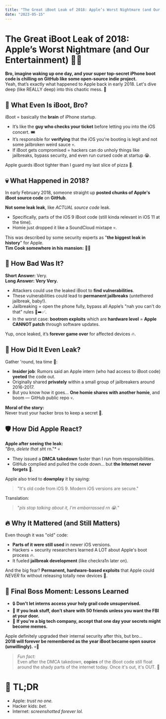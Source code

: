 ```yaml
---
title: "The Great iBoot Leak of 2018: Apple’s Worst Nightmare (and Our Entertainment)"
date: "2023-05-15"
---
```


# The Great iBoot Leak of 2018: Apple’s Worst Nightmare (and Our Entertainment) 🍏💥

**Bro, imagine waking up one day, and your super top-secret iPhone boot code is chilling on GitHub like some open-source indie project.**  
Yeah, that’s exactly what happened to Apple back in early 2018. Let's dive deep (like REALLY deep) into this chaotic mess. 🫡


## 📜 What Even Is iBoot, Bro?

iBoot = basically the **brain** of iPhone startup.  
- It’s like the **guy who checks your ticket** before letting you into the iOS concert. 🎟️
- It’s responsible for **verifying** that the iOS you're booting is legit and not some jailbroken weird sauce 💀.
- If iBoot gets compromised = hackers can do unholy things like jailbreaks, bypass security, and even run cursed code at startup 😭.

Apple guards iBoot tighter than I guard my last slice of pizza 🍕.


## 💀 What Happened in 2018?

In early February 2018, someone straight up **posted chunks of Apple's iBoot source code** on **GitHub**.

**Not some leak leak**, like *ACTUAL source code* leak.  
- Specifically, parts of the iOS 9 iBoot code (still kinda relevant in iOS 11 at the time).
- Homie just dropped it like a SoundCloud mixtape 💀.

This was described by some security experts as "**the biggest leak in history**" for Apple.  
**Tim Cook somewhere in his mansion:** 🧍‍♂️


## 🤡 How Bad Was It?

**Short Answer:** Very.  
**Long Answer:** **Very Very.**

- Attackers could use the leaked iBoot to **find vulnerabilities**.
- These vulnerabilities could lead to **permanent jailbreaks** (untethered jailbreak, baby!).
- Jailbreaking = open the phone fully, bypass all Apple’s "nah you can't do that" rules 🚫➡️✅.
- In the worst case: **bootrom exploits** which are **hardware level** = **Apple CANNOT patch** through software updates.

Yup, once leaked, it’s **forever game over** for affected devices 🔥.


## 👀 How Did It Even Leak?

Gather 'round, tea time 🍵:

- **Insider job**: Rumors said an Apple intern (who had access to iBoot code) **yeeted** the code out.
- Originally shared **privately** within a small group of jailbreakers around 2016-2017.
- But you know how it goes... **One homie shares with another homie**, and boom — GitHub public repo 💀.

**Moral of the story:**  
Never trust your hacker bros to keep a secret 🫠.


## 🛡️ How Did Apple React?

**Apple after seeing the leak:**  
*"Bro, delete that sh*t rn."* 💀

- They issued a **DMCA takedown** faster than I run from responsibilities.
- GitHub complied and pulled the code down... but **the Internet never forgets** 🧠.

Apple also tried to **downplay** it by saying:
> "It's old code from iOS 9. Modern iOS versions are secure."

Translation:  
> "*pls stop talking about it, I'm embarrassed rn 😭.*"


## 🔥 Why It Mattered (and Still Matters)

Even though it was "old" code:
- **Parts of it were still used** in newer iOS versions.
- Hackers + security researchers learned A LOT about Apple's boot process 🔥.
- It fueled **jailbreak development** (like checkra1n later on).

And the big fear? **Permanent, hardware-based exploits** that Apple could *NEVER* fix without releasing totally new devices 😬.


## 🎯 Final Boss Moment: Lessons Learned

- 🔒 **Don't let interns access your holy grail code unsupervised.**
- 🧃 **If you leak stuff, don’t share with 50 friends unless you want the FBI at your door.**
- 🧠 **If you're a big tech company, accept that one day your secrets might become memes.**

Apple definitely upgraded their internal security after this, but bro...  
**2018 will forever be remembered as the year iBoot became open source (unwillingly).** 💀🙏

> *Fun fact:*  
Even after the DMCA takedown, **copies** of the iBoot code still float around the shady parts of the internet today. Once it's out, it's OUT. 🌊


# 💬 TL;DR

- Apple: *trust no one.*
- Hacker kids: *bet.*
- Internet: *screenshotted forever lol.*


